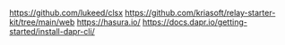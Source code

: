 https://github.com/lukeed/clsx
https://github.com/kriasoft/relay-starter-kit/tree/main/web
https://hasura.io/
https://docs.dapr.io/getting-started/install-dapr-cli/
